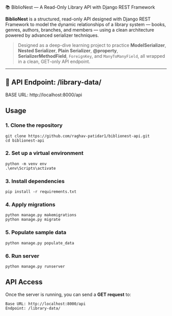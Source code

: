 📚 BiblioNest — A Read-Only Library API with Django REST Framework

**BiblioNest** is a structured, read-only API designed with Django REST Framework to model the dynamic relationships of a library system — books, genres, authors, branches, and members — using a clean architecture powered by advanced serializer techniques.

> Designed as a deep-dive learning project to practice **ModelSerializer**, **Nested Serializer**, **Plain Serializer**, **@property**, **SerializerMethodField**, `ForeignKey`, and `ManyToManyField`, all wrapped in a clean, GET-only API endpoint.

---

## 🔗 API Endpoint: /library-data/
BASE URL: http://localhost:8000/api

## Usage

### 1. Clone the repository

```
git clone https://github.com/raghav-patidar1/biblionest-api.git
cd biblionest-api

```

### 2. Set up a virtual environment

```
python -m venv env
.\env\Scripts\activate

```

### 3. Install dependencies

```
pip install -r requirements.txt
```

### 4. Apply migrations

```
python manage.py makemigrations
python manage.py migrate
```

### 5. Populate sample data

```
python manage.py populate_data
```

### 6. Run server

```
python manage.py runserver
```

## API Access

Once the server is running, you can send a **GET request** to:

```
Base URL: http://localhost:8000/api
Endpoint: /library-data/
```